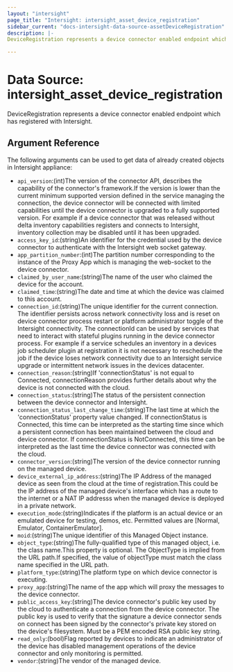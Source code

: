 ```yaml
---
layout: "intersight"
page_title: "Intersight: intersight_asset_device_registration"
sidebar_current: "docs-intersight-data-source-assetDeviceRegistration"
description: |-
DeviceRegistration represents a device connector enabled endpoint which has registered with Intersight.

---
```


# Data Source: intersight_asset_device_registration
DeviceRegistration represents a device connector enabled endpoint which has registered with Intersight.

## Argument Reference
The following arguments can be used to get data of already created objects in Intersight appliance:
* `api_version`:(int)The version of the connector API, describes the capability of the connector's framework.If the version is lower than the current minimum supported version defined in the service managing the connection, the device connector will be connected with limited capabilities until the device connector is upgraded to a fully supported version. For example if a device connector that was released without delta inventory capabilities registers and connects to Intersight, inventory collection may be disabled until it has been upgraded.
* `access_key_id`:(string)An identifier for the credential used by the device connector to authenticate with the Intersight web socket gateway.
* `app_partition_number`:(int)The partition number corresponding to the instance of the Proxy App which is managing the web-socket to the device connector.
* `claimed_by_user_name`:(string)The name of the user who claimed the device for the account.
* `claimed_time`:(string)The date and time at which the device was claimed to this account.
* `connection_id`:(string)The unique identifier for the current connection. The identifier persists across network connectivity loss and is reset on device connector process restart or platform administrator toggle of the Intersight connectivity. The connectionId can be used by services that need to interact with stateful plugins running in the device connector process. For example if a service schedules an inventory in a devices job scheduler plugin at registration it is not necessary to reschedule the job if the device loses network connectivity due to an Intersight service upgrade or intermittent network issues in the devices datacenter.
* `connection_reason`:(string)If 'connectionStatus' is not equal to Connected, connectionReason provides further details about why the device is not connected with the cloud.
* `connection_status`:(string)The status of the persistent connection between the device connector and Intersight.
* `connection_status_last_change_time`:(string)The last time at which the 'connectionStatus' property value changed. If connectionStatus is Connected, this time can be interpreted as the starting time since which a persistent connection has been maintained between the cloud and device connector. If connectionStatus is NotConnected, this time can be interpreted as the last time the device connector was connected with the cloud.
* `connector_version`:(string)The version of the device connector running on the managed device.
* `device_external_ip_address`:(string)The IP Address of the managed device as seen from the cloud at the time of registration.This could be the IP address of the managed device's interface which has a route to the internet or a NAT IP addresss when the managed device is deployed in a private network.
* `execution_mode`:(string)Indicates if the platform is an actual device or an emulated device for testing, demos, etc. Permitted values are [Normal, Emulator, ContainerEmulator].
* `moid`:(string)The unique identifier of this Managed Object instance.
* `object_type`:(string)The fully-qualified type of this managed object, i.e. the class name.This property is optional. The ObjectType is implied from the URL path.If specified, the value of objectType must match the class name specified in the URL path.
* `platform_type`:(string)The platform type on which device connector is executing.
* `proxy_app`:(string)The name of the app which will proxy the messages to the device connector.
* `public_access_key`:(string)The device connector's public key used by the cloud to authenticate a connection from the device connector. The public key is used to verify that the signature a device connector sends on connect has been signed by the connector's private key stored on the device's filesystem. Must be a PEM encoded RSA public key string.
* `read_only`:(bool)Flag reported by devices to indicate an administrator of the device has disabled management operations of the device connector and only monitoring is permitted.
* `vendor`:(string)The vendor of the managed device.
